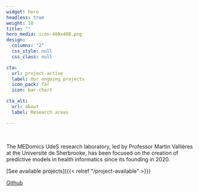 ```yaml
---
widget: hero
headless: true
weight: 10
title: ""
hero_media: icon-400x400.png
design:
  columns: "2"
  css_style: null
  css_class: null

cta:
  url: project-active
  label: Our ongoing projects
  icon_pack: far
  icon: bar-chart

cta_alt:
  url: about
  label: Research areas

---
```

<br>

The MEDomics UdeS research laboratory, led by Professor Martin Vallières at the Université de Sherbrooke, has been 
focused on the creation of predictive models in health informatics since its founding in 2020.

[See available projects]({{< relref "/project-available" >}})

<script src="https://kit.fontawesome.com/d1c402c681.js" crossorigin="anonymous"></script>

<div style="text-align: left;">
  <a class="fa-brands fa-square-github fa-2x" href="https://github.com/MEDomics-UdeS">
    <div class="section-subheading">Github</div> </a>
</div>

<br>

